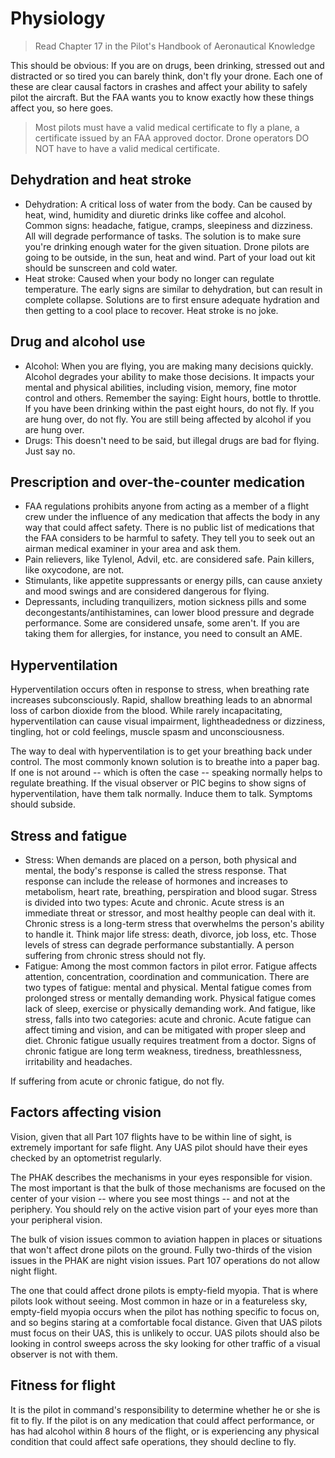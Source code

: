 # Physiology

> Read Chapter 17 in the Pilot's Handbook of Aeronautical Knowledge

This should be obvious: If you are on drugs, been drinking, stressed out and distracted or so tired you can barely think, don't fly your drone. Each one of these are clear causal factors in crashes and affect your ability to safely pilot the aircraft. But the FAA wants you to know exactly how these things affect you, so here goes.

> Most pilots must have a valid medical certificate to fly a plane, a certificate issued by an FAA approved doctor. Drone operators DO NOT have to have a valid medical certificate.

## Dehydration and heat stroke

* Dehydration: A critical loss of water from the body. Can be caused by heat, wind, humidity and diuretic drinks like coffee and alcohol. Common signs: headache, fatigue, cramps, sleepiness and dizziness. All will degrade performance of tasks. The solution is to make sure you're drinking enough water for the given situation. Drone pilots are going to be outside, in the sun, heat and wind. Part of your load out kit should be sunscreen and cold water.
* Heat stroke: Caused when your body no longer can regulate temperature. The early signs are similar to dehydration, but can result in complete collapse. Solutions are to first ensure adequate hydration and then getting to a cool place to recover. Heat stroke is no joke.

## Drug and alcohol use

* Alcohol: When you are flying, you are making many decisions quickly. Alcohol degrades your ability to make those decisions. It impacts your mental and physical abilities, including vision, memory, fine motor control and others. Remember the saying: Eight hours, bottle to throttle. If you have been drinking within the past eight hours, do not fly. If you are hung over, do not fly. You are still being affected by alcohol if you are hung over.
* Drugs: This doesn't need to be said, but illegal drugs are bad for flying. Just say no.

## Prescription and over-the-counter medication

* FAA regulations prohibits anyone from acting as a member of a flight crew under the influence of any medication that affects the body in any way that could affect safety. There is no public list of medications that the FAA considers to be harmful to safety. They tell you to seek out an airman medical examiner in your area and ask them.
* Pain relievers, like Tylenol, Advil, etc. are considered safe. Pain killers, like oxycodone, are not.
* Stimulants, like appetite suppressants or energy pills, can cause anxiety and mood swings and are considered dangerous for flying.
* Depressants, including tranquilizers, motion sickness pills and some decongestants/antihistamines, can lower blood pressure and degrade performance. Some are considered unsafe, some aren't. If you are taking them for allergies, for instance, you need to consult an AME.

## Hyperventilation

Hyperventilation occurs often in response to stress, when breathing rate increases subconsciously. Rapid, shallow breathing leads to an abnormal loss of carbon dioxide from the blood. While rarely incapacitating, hyperventilation can cause visual impairment, lightheadedness or dizziness, tingling, hot or cold feelings, muscle spasm and unconsciousness.

The way to deal with hyperventilation is to get your breathing back under control. The most commonly known solution is to breathe into a paper bag. If one is not around -- which is often the case -- speaking normally helps to regulate breathing. If the visual observer or PIC begins to show signs of hyperventilation, have them talk normally. Induce them to talk. Symptoms should subside.

## Stress and fatigue

* Stress: When demands are placed on a person, both physical and mental, the body's response is called the stress response. That response can include the release of hormones and increases to metabolism, heart rate, breathing, perspiration and blood sugar. Stress is divided into two types: Acute and chronic. Acute stress is an immediate threat or stressor, and most healthy people can deal with it. Chronic stress is a long-term stress that overwhelms the person's ability to handle it. Think major life stress: death, divorce, job loss, etc. Those levels of stress can degrade performance substantially. A person suffering from chronic stress should not fly.
* Fatigue: Among the most common factors in pilot error. Fatigue affects attention, concentration, coordination and communication. There are two types of fatigue: mental and physical. Mental fatigue comes from prolonged stress or mentally demanding work. Physical fatigue comes lack of sleep, exercise or physically demanding work. And fatigue, like stress, falls into two categories: acute and chronic. Acute fatigue can affect timing and vision, and can be mitigated with proper sleep and diet. Chronic fatigue usually requires treatment from a doctor. Signs of chronic fatigue are long term weakness, tiredness, breathlessness, irritability and headaches.

If suffering from acute or chronic fatigue, do not fly.

## Factors affecting vision

Vision, given that all Part 107 flights have to be within line of sight, is extremely important for safe flight. Any UAS pilot should have their eyes checked by an optometrist regularly.

The PHAK describes the mechanisms in your eyes responsible for vision. The most important is that the bulk of those mechanisms are focused on the center of your vision -- where you see most things -- and not at the periphery. You should rely on the active vision part of your eyes more than your peripheral vision.

The bulk of vision issues common to aviation happen in places or situations that won't affect drone pilots on the ground. Fully two-thirds of the vision issues in the PHAK are night vision issues. Part 107 operations do not allow night flight.

The one that could affect drone pilots is empty-field myopia. That is where pilots look without seeing. Most common in haze or in a featureless sky, empty-field myopia occurs when the pilot has nothing specific to focus on, and so begins staring at a comfortable focal distance. Given that UAS pilots must focus on their UAS, this is unlikely to occur. UAS pilots should also be looking in control sweeps across the sky looking for other traffic of a visual observer is not with them.

## Fitness for flight

It is the pilot in command's responsibility to determine whether he or she is fit to fly. If the pilot is on any medication that could affect performance, or has had alcohol within 8 hours of the flight, or is experiencing any physical condition that could affect safe operations, they should decline to fly.
